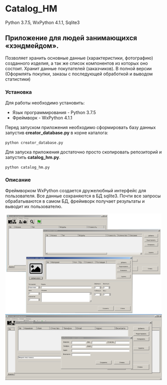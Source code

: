 # Catalog_HM

Python 3.7.5, WxPython 4.1.1, Sqlite3

## Приложение для людей занимающихся «хэндмейдом».
Позволяет хранить основные данные (характеристики, фотографию) созданного изделия, а так же список компонентов из которых оно состоит. Хранит данные покупателей (заказчиков).
В полной версии (Оформлять покупки, заказы с последующей обработкой и выводом статистики)

### Установка
Для работы необходимо установить:
- Язык программирования - Python 3.7.5
- Фреймворк - WxPython 4.1.1

Перед запуском приложения необходимо сформировать базу данных запустив **creator_database.py** в корне каталога:

`python creator_database.py`

Для запуска приложения достаточно просто скопировать репозиторий и запустить **catalog_hm.py**.

`python catalog_hm.py`

### Описание
Фреймворком WxPython создается дружелюбный интерфейс для пользователя. Все данные сохраняются в БД sqlite3. Почти все запросы обрабатываются в самом БД, фреймворк получает результаты и выводит их пользователю.

![Screenshot](Readme/image1.png)
![Screenshot](Readme/image2.png)
